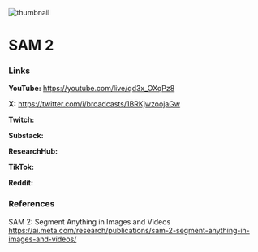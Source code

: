 ![thumbnail](thumbnail.png)

# SAM 2

### Links

**YouTube:** https://youtube.com/live/qd3x_OXqPz8

**X:** https://twitter.com/i/broadcasts/1BRKjwzoojaGw

**Twitch:**

**Substack:**

**ResearchHub:**

**TikTok:**

**Reddit:**

### References

SAM 2: Segment Anything in Images and Videos
https://ai.meta.com/research/publications/sam-2-segment-anything-in-images-and-videos/
